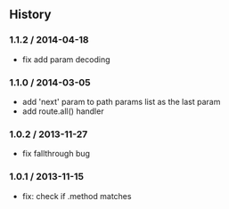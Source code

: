 ## History

### 1.1.2 / 2014-04-18

* fix add param decoding

### 1.1.0 / 2014-03-05

* add 'next' param to path params list as the last param
* add route.all() handler

### 1.0.2 / 2013-11-27

* fix fallthrough bug

### 1.0.1 / 2013-11-15

* fix: check if .method matches
